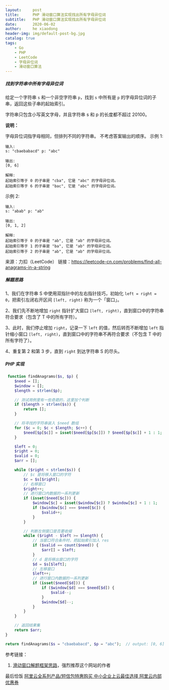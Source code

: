 ```yaml
---
layout:     post
title:      PHP 滑动窗口算法实现找出所有字母异位词
subtitle:   PHP 滑动窗口算法实现找出所有字母异位词
date:       2020-06-02
author:     he xiaodong
header-img: img/default-post-bg.jpg
catalog: true
tags:
    - Go
    - PHP
    - LeetCode
    - 字母异位词
    - 滑动窗口算法
---
```

##### 找到字符串中所有字母异位词
给定一个字符串 `s` 和一个非空字符串 `p`，找到 `s` 中所有是 `p` 的字母异位词的子串，返回这些子串的起始索引。

字符串只包含小写英文字母，并且字符串 s 和 p 的长度都不超过 20100。

**说明：**

字母异位词指字母相同，但排列不同的字符串。
不考虑答案输出的顺序。
示例 1:
```
输入:
s: "cbaebabacd" p: "abc"

输出:
[0, 6]

解释:
起始索引等于 0 的子串是 "cba", 它是 "abc" 的字母异位词。
起始索引等于 6 的子串是 "bac", 它是 "abc" 的字母异位词。
```

示例 2:
```
输入:
s: "abab" p: "ab"

输出:
[0, 1, 2]

解释:
起始索引等于 0 的子串是 "ab", 它是 "ab" 的字母异位词。
起始索引等于 1 的子串是 "ba", 它是 "ab" 的字母异位词。
起始索引等于 2 的子串是 "ab", 它是 "ab" 的字母异位词。
```

来源：力扣（LeetCode）
链接：https://leetcode-cn.com/problems/find-all-anagrams-in-a-string

##### 解题思路
1、我们在字符串 S 中使用双指针中的左右指针技巧，初始化 `left = right = 0`，把索引左闭右开区间 `[left, right)` 称为一个「窗口」。

2、我们先不断地增加 `right` 指针扩大窗口 `[left, right)`，直到窗口中的字符串符合要求（包含了 T 中的所有字符）。

3、此时，我们停止增加 `right`，记录一下 `left` 的值，然后转而不断增加 `left` 指针缩小窗口 `[left, right)`，直到窗口中的字符串不再符合要求（不包含 T 中的所有字符了）。

4、重复第 2 和第 3 步，直到 `right` 到达字符串 S 的尽头。


##### PHP 实现
```php
 function findAnagrams($s, $p) {
    $need = [];
    $window = [];
    $length = strlen($p);

    // 测试用例里有一些奇葩的，这里加个判断
    if ($length > strlen($s)) {
        return [];
    }

    // 将寻找的字符串装入 $need 数组
    for ($c = 0; $c < $length; $c++) {
        $need[$p[$c]] = isset($need[$p[$c]]) ? $need[$p[$c]] + 1 : 1;
    }

    $left = 0;
    $right = 0;
    $valid = 0;
    $arr = [];

    while ($right < strlen($s)) {
        // $c 是将移入窗口的字符
        $c = $s[$right];
        // 右移窗口
        $right++;
        // 进行窗口内数据的一系列更新
        if (isset($need[$c])) {
            $window[$c] = isset($window[$c]) ? $window[$c] + 1 : 1;
            if ($window[$c] === $need[$c]) {
                $valid++;
            }
        }

        // 判断左侧窗口是否要收缩
        while ($right - $left >= $length) {
            // 当窗口符合条件时，把起始索引加入 res
            if ($valid == count($need)) {
                $arr[] = $left;
            }
            // d 是将移出窗口的字符
            $d = $s[$left];
            // 左移窗口
            $left++;
            // 进行窗口内数据的一系列更新
            if (isset($need[$d])) {
                if ($window[$d] === $need[$d]) {
                    $valid--;
                }
                $window[$d]--;
            }
        }
    }

    // 返回结果集
    return $arr;
}

return findAnagrams($s = "cbaebabacd", $p = "abc");  // output: [0, 6]
```

参考链接：
 1. [滑动窗口解题框架思路](https://labuladong.gitbook.io/algo/di-ling-zhang-bi-du-xi-lie/hua-dong-chuang-kou-ji-qiao-jin-jie)，强烈推荐这个网站的作者


最后恰饭 [阿里云全系列产品/短信包特惠购买 中小企业上云最佳选择 阿里云内部优惠券](https://www.aliyun.com/minisite/goods?userCode=0amqgcs9)